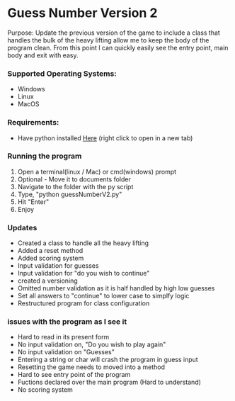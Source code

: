 # Guess Number Version 2
Purpose:  Update the previous version of the game to include a class that handles the bulk of the heavy lifting allow me to keep the body of the program clean.  From this point I can quickly easily see the entry point, main body and exit with easy.

### Supported Operating Systems:<br/>
* Windows
* Linux
* MacOS

### Requirements:<br/>
* Have python installed [Here](https://www.python.org/) (right click to open in a new tab)

### Running the program
1. Open a terminal(linux / Mac) or cmd(windows) prompt
2. Optional - Move it to documents folder
3. Navigate to the folder with the py script
4. Type, "python guessNumberV2.py"
5. Hit "Enter"
6. Enjoy

### Updates
* Created a class to handle all the heavy lifting
* Added a reset method
* Added scoring system
* Input validation for guesses
* Input validation for "do you wish to continue"
* created a versioning
* Omitted number validation as it is half handled by high low guesses
* Set all answers to "continue" to lower case to simplfy logic
* Restructured program for class configuration

### issues with the program as I see it
* Hard to read in its present form
* No input validation on, "Do you wish to play again"
* No input validation on "Guesses"
* Entering a string or char will crash the program in guess input
* Resetting the game needs to moved into a method
* Hard to see entry point of the program
* Fuctions declared over the main program (Hard to understand)
* No scoring system
